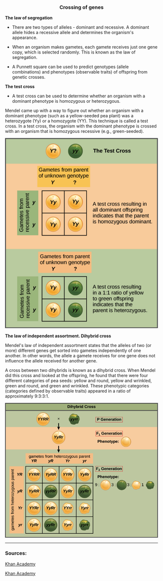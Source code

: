 <div align="center">
  <h3>Crossing of genes</h3>
</div>

**The law of segregation**

- There are two types of alleles - dominant and recessive. A dominant allele hides a recessive allele and determines the organism's appearance.

- When an organism makes gametes, each gamete receives just one gene copy, which is selected randomly. This is known as the law of segregation.

- A Punnett square can be used to predict genotypes (allele combinations) and phenotypes (observable traits) of offspring from genetic crosses.

**The test cross**

- A test cross can be used to determine whether an organism with a dominant phenotype is homozygous or heterozygous.

Mendel came up with a way to figure out whether an organism with a dominant phenotype (such as a yellow-seeded pea plant) was a heterozygote (Yy) or a homozygote (YY). This technique is called a test cross. In a test cross, the organism with the dominant phenotype is crossed with an organism that is homozygous recessive (e.g., green-seeded).

<div align="center">
  <img src="..\..\..\assets/lesson materials/the test cross.png">
</div>

**The law of independent assortment. Dihybrid cross**

Mendel's law of independent assortment states that the alleles of two (or more) different genes get sorted into gametes independently of one another. In other words, the allele a gamete receives for one gene does not influence the allele received for another gene.

A cross between two dihybrids is known as a dihybrid cross. When Mendel did this cross and looked at the offspring, he found that there were four different categories of pea seeds: yellow and round, yellow and wrinkled, green and round, and green and wrinkled. These phenotypic categories (categories defined by observable traits) appeared in a ratio of approximately 9:3:3:1.

<div align="center">
  <img src="..\..\..\assets/lesson materials/dihybrid cross.png">
</div>

---

### Sources:
<p><a href="https://www.khanacademy.org/science/ap-biology/heredity/mendelian-genetics-ap/a/the-law-of-segregation">Khan Academy</a></p>
<p><a href="https://www.khanacademy.org/science/ap-biology/heredity/mendelian-genetics-ap/a/the-law-of-independent-assortment">Khan Academy</a></p>